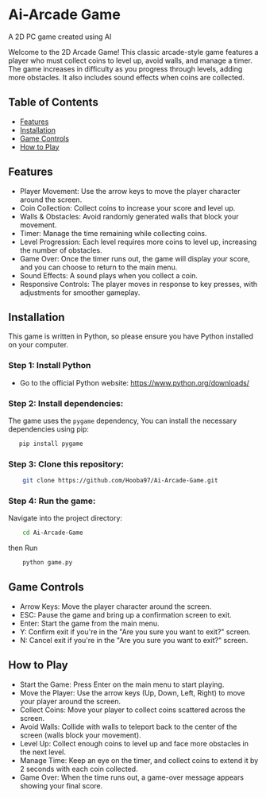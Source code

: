 # Ai-Arcade Game
A 2D PC game created using AI 

Welcome to the 2D Arcade Game! This classic arcade-style game features a player who must collect coins to level up, avoid walls, and manage a timer. The game increases in difficulty as you progress through levels, adding more obstacles. It also includes sound effects when coins are collected.

## Table of Contents
- [Features](#features)
- [Installation](#Installation)
- [Game Controls](#Game-Controls)
- [How to Play](#How-to-Play)

## Features
- Player Movement: Use the arrow keys to move the player character around the screen.
- Coin Collection: Collect coins to increase your score and level up.
- Walls & Obstacles: Avoid randomly generated walls that block your movement.
- Timer: Manage the time remaining while collecting coins.
- Level Progression: Each level requires more coins to level up, increasing the number of obstacles.
- Game Over: Once the timer runs out, the game will display your score, and you can choose to return to the main menu.
- Sound Effects: A sound plays when you collect a coin.
- Responsive Controls: The player moves in response to key presses, with adjustments for smoother gameplay.

## Installation
This game is written in Python, so please ensure you have Python installed on your computer. 

### Step 1: Install Python
- Go to the official Python website: https://www.python.org/downloads/

### Step 2: Install dependencies:
The game uses the `pygame` dependency, You can install the necessary dependencies using pip:

```bash
   pip install pygame
   ```
### Step 3: Clone this repository:

```bash
    git clone https://github.com/Hooba97/Ai-Arcade-Game.git
   ```

### Step 4: Run the game:

Navigate into the project directory:
```bash
    cd Ai-Arcade-Game
   ```
then Run 
```bash
    python game.py
   ```
## Game Controls
- Arrow Keys: Move the player character around the screen.
- ESC: Pause the game and bring up a confirmation screen to exit.
- Enter: Start the game from the main menu.
- Y: Confirm exit if you're in the "Are you sure you want to exit?" screen.
- N: Cancel exit if you're in the "Are you sure you want to exit?" screen.

## How to Play
- Start the Game: Press Enter on the main menu to start playing.
- Move the Player: Use the arrow keys (Up, Down, Left, Right) to move your player around the screen.
- Collect Coins: Move your player to collect coins scattered across the screen.
- Avoid Walls: Collide with walls to teleport back to the center of the screen (walls block your movement).
- Level Up: Collect enough coins to level up and face more obstacles in the next level.
- Manage Time: Keep an eye on the timer, and collect coins to extend it by 2 seconds with each coin collected.
- Game Over: When the time runs out, a game-over message appears showing your final score.
